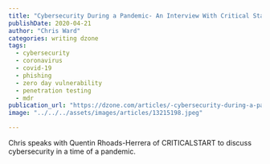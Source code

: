 ```yaml
---
title: "Cybersecurity During a Pandemic- An Interview With Critical Start"
publishDate: 2020-04-21
author: "Chris Ward"
categories: writing dzone
tags:
  - cybersecurity
  - coronavirus
  - covid-19
  - phishing
  - zero day vulnerability
  - penetration testing
  - mdr
publication_url: "https://dzone.com/articles/-cybersecurity-during-a-pandemic-an-interview-with"
image: "../../../assets/images/articles/13215198.jpeg"

---
```

Chris speaks with Quentin Rhoads-Herrera of CRITICALSTART to discuss cybersecurity in a time of a pandemic.

